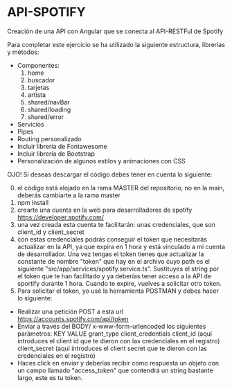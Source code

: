 # API-SPOTIFY
Creación de una API con Angular que se conecta al API-RESTFul de Spotify


Para completar este ejercicio se ha utilizado la siguiente estructura, librerías y métodos:

- Componentes:
  1. home
  2. buscador
  3. tarjetas
  4. artista
  5. shared/navBar
  6. shared/loading
  7. shared/error
- Servicios
- Pipes
- Routing personalizado
- Incluir librería de Fontawesome
- Incluir librería de Bootstrap
- Personalización de algunos estilos y animaciones con CSS

OJO! Si deseas descargar el código debes tener en cuenta lo siguiente:

0. el código está alojado en la rama MASTER del repositorio, no en la main, deberás cambiarte a la rama master
1. npm install
2. crearte una cuenta en la web para desarrolladores de spotify https://developer.spotify.com/
3. una vez creada esta cuenta te facilitarán: unas credenciales, que son client_id y client_secret
4. con estas credenciales podrás conseguir el token que necesitarás actualizar en la API, ya que expira en 1 hora y está vinculado a mi cuenta de desarrollador. Una vez tengas el token tienes que actualizar la constante de nombre "token" que hay en el archivo cuyo path es el siguiente "src/app/services/spotify.service.ts". Sustituyes el string por el token que te han facilitado y ya deberías tener acceso a la API de sportify durante 1 hora. Cuando te expire, vuelves a solicitar otro token.
5. Para solicitar el token, yo usé la herramienta POSTMAN y debes hacer lo siguiente:
  - Realizar una petición POST a esta url https://accounts.spotify.com/api/token
  - Enviar a través del BODY/ x-www-form-urlencoded los siguientes parámetros:
      KEY           VALUE
      grant_type    client_credentials
      client_id     (aquí introduces el client id que te dieron con las credenciales en el registro)
      client_secret (aquí introduces el client secret que te dieron con las credenciales en el registro)
   - Haces click en enviar y deberías recibir como respuesta un objeto con un campo llamado "access_token" que contendrá un string bastante largo, este es tu token.
